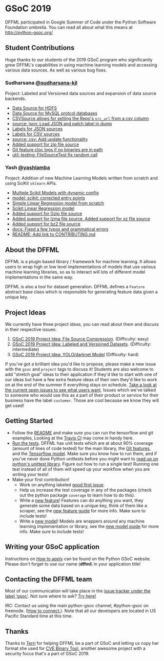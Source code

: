 # GSoC 2019

DFFML participated in Google Summer of Code under the Python Software Foundation umbrella. You can read all about what this means at http://python-gsoc.org/

## Student Contributions

Huge thanks to our students of the 2019 GSoC program who significantly grew
DFFML's capabilities in using machine learning models and accessing various data
sources. As well as various bug fixes.

### Sudharsana [@sudharsana-kjl](https://github.com/sudharsana-kjl)

Project: Labeled and Versioned data sources and expansion of data source
backends.

- [Data Source for HDFS](https://github.com/intel/dffml/pull/145)
- [Data Source for MySQL protcol databases](https://github.com/intel/dffml/pull/114)
- [CSVSource allows for setting the Repo's `src_url` from a csv column](https://github.com/intel/dffml/commit/1f8520137914052025d1002c004e9b5fb3df7257)
- [source: json: Load JSON and patch label in dump](https://github.com/intel/dffml/commit/2302fb88e34319628ca49670eef234330702238d)
- [Labels for JSON sources](https://github.com/intel/dffml/commit/75103bb8f31f53c3cb4a07d3b45a7a6550af6ab2)
- [Labels for CSV sources](https://github.com/intel/dffml/commit/c854e40f530a4109d2326ef70b541625e3b0877b)
- [source: csv: Add update functionality](https://github.com/intel/dffml/commit/ba31ae715f0ff219ca36b99b5a912e598427a8c2)
- [Added support for zip file source](https://github.com/intel/dffml/commit/fd0ae3159c969e7969a1fe7d471b73421c30189d)
- [Git feature cloc logs if no binaries are in path](https://github.com/intel/dffml/commit/0ac6d8afa99c3b8d68f0cb4318922fe0f2836182)
- [util: testing: FileSourceTest fix random call](https://github.com/intel/dffml/commit/5b3a9702eafc5884f318a9c2dc47007b4a925d8b)

### Yash [@yashlamba](https://github.com/yashlamba)

Project: Addition of new Machine Learning Models written from scratch and using
SciKit `sklearn` APIs.

- [Multiple Scikit Models with dynamic config](https://github.com/intel/dffml/commit/7afd85a85ee48f1ba45631b2e193d51c91eaab61)
- [model: scikit: corrected entry points](https://github.com/intel/dffml/commit/bab734e45500e16b5cedf307042164d7b9d2ee7d)
- [Simple Linear Regression model from scratch](https://github.com/intel/dffml/commit/4cb581b92cf4aa22de83cb98f891d2ac6b576c50)
- [Scikit Linear Regression model](https://github.com/intel/dffml/commit/5384eb27e4809a2685a8a64ba9c25a59a7aff0be)
- [Added support for Gzip file source](https://github.com/intel/dffml/commit/784a1b5d340ed3875553e22e4d3047f68c603735)
- [Added support for lzma file source. Added support for xz file source](https://github.com/intel/dffml/commit/a7f1089e40b0801c2c74b645b881e487bf6fdfc9)
- [Added support for bz2 file source](https://github.com/intel/dffml/commit/c7c45c1dd480cd4943043a319c491a2116e77b87)
- [docs: Fixed a few typos and grammatical errors](https://github.com/intel/dffml/commit/bb67660df275ab81c640d2ffd3a792b2869a47ac)
- [README: Add link to CONTRIBUTING.md](https://github.com/intel/dffml/commit/586e5be4cb69d6d179564fa26a30ce1dc13ecf44)

## About the DFFML

DFFML is a plugin based library / framework for machine learning. It allows users to wrap high or low level implementations of models that use various machine learning libraries, so as to interact will lots of different model implementations in the same way.

DFFML is also a tool for dataset generation. DFFML defines a `Feature` abstract base class which is responsible for generating feature data given a unique key.

## Project Ideas

We currently have three project ideas, you can read about them and discuss in their respective issues:

1. [GSoC 2019 Project Idea: File Source Compression](https://github.com/intel/dffml/issues/15). (Difficulty: easy)
1. [GSoC 2019 Project Idea: Labeled and Versioned Datasets](https://github.com/intel/dffml/issues/9). (Difficulty: intermediate)
2. [GSoC 2019 Project Idea: YOLO/darknet Model](https://github.com/intel/dffml/issues/10) (Difficulty: hard)

If you've got a brilliant idea you'd like to propose, please make a new issue with the `gsoc` and `project` tags to discuss it! Students are also welcome to add "stretch goal" ideas to their application if they'd like to start with one of our ideas but have a few extra feature ideas of their own they'd like to work on at the end of the summer if everything stays on schedule.  [Take a look at the current open issues to see what users want](https://github.com/intel/dffml/issues). Issues which we've talked to someone who would use this as a part of their product or service for their business have the label `customer`. Those are cool because we know they will get used!

## Getting Started
- Follow the [README](https://github.com/intel/dffml/blob/master/README.md) and make sure you can run the tensorflow and git examples, Looking at the [Travis CI](https://travis-ci.org/intel/dffml) may come in handy here.
- [Run the tests](https://github.com/intel/dffml/tree/master/tests). DFFML has unit tests which are at about 90% coverage (amount of lines of code tested) for the main library, the [Git features](https://github.com/intel/dffml/tree/master/feature/git/tests), and the [Tensorflow model](https://github.com/intel/dffml/tree/master/model/tensorflow/tests). Make sure you know how to run them, and if you've never done Python unittests before you might want to [read up on python's unittest library](https://docs.python.org/3/library/unittest.html).  Figure out how to run a single test! Running one test instead of all of them will speed up your workflow when you are writing your tests!
- Make your first contribution!
  - Work on anything labeled [good first issue](https://github.com/intel/dffml/labels/good%20first%20issue).
  - Help us increase the test coverage in any of the packages (check out the python package `coverage` to learn how to do this).
  - Write a [new feature](https://github.com/intel/dffml/issues/13)! Features can do anything you want, they generate some data based on a unique key, think of them like a scraper, see the [new feature guide](https://github.com/intel/dffml/tree/master/docs/tutorial/FEATURE.md) for more info. Make sure to include tests!
  - Write a [new model](https://github.com/intel/dffml/issues/29)! Models are wrappers around any machine learning implementation or library, see the [new model guide](https://github.com/intel/dffml/tree/master/docs/tutorial/MODEL.md) for more info. Make sure to include tests!

## Writing your GSoC application
Instructions on [How to apply](http://python-gsoc.org/#apply) can be found on the Python GSoC website.
Please don't forget to use our name (**dffml**) in your application title!

## Contacting the DFFML team
Most of our communication will take place in the [issue tracker under the label 'gsoc'](https://github.com/intel/dffml/labels/gsoc).  Not sure where to ask?  [Try here!](https://github.com/intel/dffml/issues/12)

IRC: Contact us using the main python-gsoc channel, #python-gsoc on freenode. ([How to connect.](http://python-gsoc.org/index.html#contact)).  Note that all our developers are located in US Pacific Standard time at this time.

## Thanks

Thanks to [Terri](https://github.com/terriko) for helping DFFML be a part of GSoC and letting us copy her format she used for [CVE Binary Tool](https://github.com/intel/cve-bin-tool), another awesome project with a security focus that's a part of GSoC 2019.
